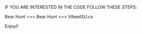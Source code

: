 IF YOU ARE INTERESTED IN THE CODE FOLLOW THESE STEPS:

Bear Hunt >>> Bear Hunt >>> VibeeISU.cs

Enjoy!!
